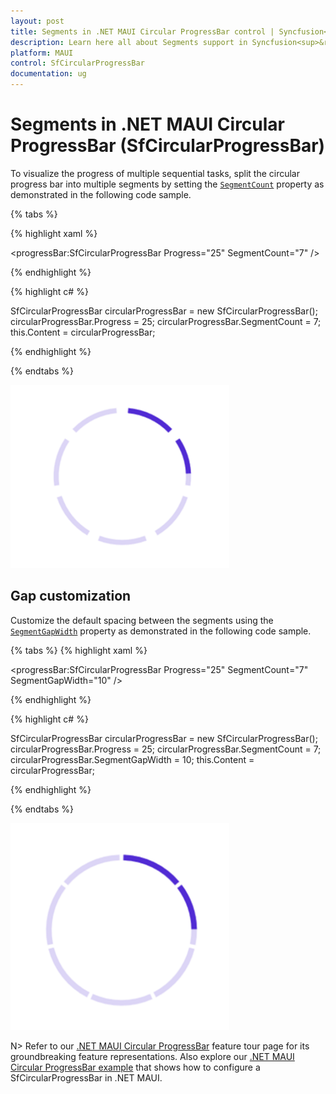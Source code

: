 ```yaml
---
layout: post
title: Segments in .NET MAUI Circular ProgressBar control | Syncfusion<sup>&reg;</sup>
description: Learn here all about Segments support in Syncfusion<sup>&reg;</sup> .NET MAUI Circular ProgressBar control, its elements and more.
platform: MAUI
control: SfCircularProgressBar
documentation: ug
---
```


# Segments in .NET MAUI Circular ProgressBar (SfCircularProgressBar)

To visualize the progress of multiple sequential tasks, split the circular progress bar into multiple segments by setting the [`SegmentCount`](https://help.syncfusion.com/cr/maui/Syncfusion.Maui.ProgressBar.ProgressBarBase.html#Syncfusion_Maui_ProgressBar_ProgressBarBase_SegmentCount) property as demonstrated in the following code sample.

{% tabs %} 

{% highlight xaml %}

<progressBar:SfCircularProgressBar Progress="25" 
                                   SegmentCount="7" />

{% endhighlight %}

{% highlight c# %}

SfCircularProgressBar circularProgressBar = new SfCircularProgressBar();
circularProgressBar.Progress = 25;
circularProgressBar.SegmentCount = 7;
this.Content = circularProgressBar;

{% endhighlight %}

{% endtabs %} 

![.NET MAUI Circular ProgressBar with segment](images/segment/segment.png)

## Gap customization

Customize the default spacing between the segments using the [`SegmentGapWidth`](https://help.syncfusion.com/cr/maui/Syncfusion.Maui.ProgressBar.ProgressBarBase.html#Syncfusion_Maui_ProgressBar_ProgressBarBase_SegmentGapWidth) property as demonstrated in the following code sample.

{% tabs %} 
{% highlight xaml %}

<progressBar:SfCircularProgressBar Progress="25"
                                   SegmentCount="7" 
                                   SegmentGapWidth="10" />

{% endhighlight %}

{% highlight c# %}

SfCircularProgressBar circularProgressBar = new SfCircularProgressBar();
circularProgressBar.Progress = 25;
circularProgressBar.SegmentCount = 7;
circularProgressBar.SegmentGapWidth = 10;
this.Content = circularProgressBar;

{% endhighlight %}

{% endtabs %} 

![.NET MAUI Circular ProgressBar with segment gap width](images/segment/gap-width.png)

N> Refer to our [.NET MAUI Circular ProgressBar](https://www.syncfusion.com/maui-controls/maui-progressbar) feature tour page for its groundbreaking feature representations. Also explore our [.NET MAUI Circular ProgressBar example](https://github.com/syncfusion/maui-demos/) that shows how to configure a SfCircularProgressBar in .NET MAUI.